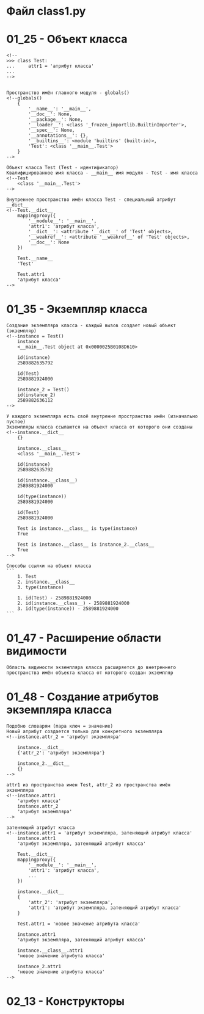 # Файл class1.py 

# 01_25 - Объект класса

    <!--
    >>> class Test:
    ...     attr1 = 'атрибут класса'
    ...
    -->


    Пространство имён главного модуля - globals()  
    <!--globals()
        {
            '__name__': '__main__',
            '__doc__': None,
            '__package__': None,
            '__loader__': <class '_frozen_importlib.BuiltinImporter'>,
            '__spec__': None,
            '__annotations__': {},
            '__builtins__': <module 'builtins' (built-in)>,
            'Test': <class '__main__.Test'>
        }
    --> 

    Объект класса Test (Test - идентификатор) 
    Квалифицированное имя класса - __main__ имя модуля - Test - имя класса
    <!--Test
        <class '__main__.Test'>
    -->
    
    Внутреннее пространство имён класса Test - специальный атрибут __dict__
    <!--Test.__dict__
        mappingproxy({
            '__module__': '__main__',
            'attr1': 'атрибут класса',
            '__dict__': <attribute '__dict__' of 'Test' objects>,
            '__weakref__': <attribute '__weakref__' of 'Test' objects>,
            '__doc__': None
        })
        
        Test.__name__
        'Test'
        
        Test.attr1
        'атрибут класса'
    -->
    
# 01_35 - Экземпляр класса

    Создание экземпляра класса - каждый вызов создает новый объект (экземпляр)
    <!--instance = Test()
        instance
        <__main__.Test object at 0x0000025B0108D610>
        
        id(instance)
        2589882635792
        
        id(Test)
        2589881924000
        
        instance_2 = Test()
        id(instance_2)
        2589882636112
    -->
    
    У каждого экземпляра есть своё внутренне пространство имён (изначально пустое)
    Экземпляры класса ссылаются на объект класса от которого они созданы 
    <!--instance.__dict__
        {}
        
        instance.__class__
        <class '__main__.Test'>
        
        id(instance)
        2589882635792
        
        id(instance.__class__)
        2589881924000
        
        id(type(instance))
        2589881924000

        id(Test)
        2589881924000
    
        Test is instance.__class__ is type(instance)
        True
        
        Test is instance.__class__ is instance_2.__class__
        True
    -->
    
    Способы ссылки на объект класса
    ```
        1. Test
        2. instance.__class__
        3. type(instance)

        1. id(Test) - 2589881924000
        2. id(instance.__class__) - 2589881924000
        3. id(type(instance)) - 2589881924000
    ```
    
# 01_47 - Расширение области видимости
    
    Область видимости экземпляра класса расширяется до внетреннего
    пространства имён объекта класса от которого создан экземпляр
    
# 01_48 - Создание атрибутов экземпляра класса

    Подобно словарям (пара ключ = значение)
    Новый атрибут создается только для конкретного экземпляра
    <!--instance.attr_2 = 'атрибут экземпляра'
        
        instance.__dict__
        {'attr_2': 'атрибут экземпляра'}
        
        instance_2.__dict__
        {}
    -->
    
    attr1 из пространства имен Test, attr_2 из пространства имён экземпляра
    <!--instance.attr1
        'атрибут класса'
        instance.attr_2
        'атрибут экземпляра'
    -->
    
    затеняющий атрибут класса
    <!--instance.attr1 = 'атрибут экземпляра, затеняющий атрибут класса'
        instance.attr1
        'атрибут экземпляра, затеняющий атрибут класса'
        
        Test.__dict__
        mappingproxy({
            '__module__': '__main__',
            'attr1': 'атрибут класса',
            ...
        })
        
        instance.__dict__
        {
            'attr_2': 'атрибут экземпляра',
            'attr1': 'атрибут экземпляра, затеняющий атрибут класса'
        }
        
        Test.attr1 = 'новое значение атрибута класса'
        
        instance.attr1
        'атрибут экземпляра, затеняющий атрибут класса'
        
        instance.__class__.attr1
        'новое значение атрибута класса'
        
        instance_2.attr1
        'новое значение атрибута класса'
    -->
    
# 02_13 - Конструкторы

